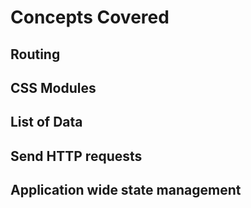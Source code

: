 # Concepts Covered

## Routing
## CSS Modules
## List of Data
## Send HTTP requests
## Application wide state management